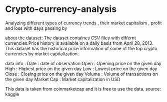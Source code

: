 # Crypto-currency-analysis
Analyzing different types of currency trends , their market capitalism , profit and loss with days passing by

about the dataset: 
The dataset containes CSV files with differnt currencies.Price history is available on a daily basis from April 28, 2013. This dataset has the historical price information of some of the top crypto currencies by market capitalization.

data info :
Date : date of observation
Open : Opening price on the given day
High : Highest price on the given day
Low : Lowest price on the given day
Close : Closing price on the given day
Volume : Volume of transactions on the given day
Market Cap : Market capitalization in USD

This data is taken from coinmarketcap and it is free to use the data.
source: kaggle
